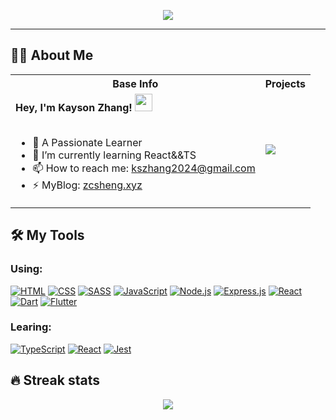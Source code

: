 <p align="center">
  <a href="https://github.com/DenverCoder1/readme-typing-svg"><img src="https://readme-typing-svg.herokuapp.com?color=%2336BCF7&size=40&center=true&vCenter=true&width=600&height=60&lines=Welcome+to+my+profile!"></a>
</p>
<hr/>

<h2>👨‍💻 About Me</h2>

<table cellpadding="30">
  <tr>
      <th>Base Info</th>
      <th>Projects</th>
  </tr>
  <tr>
      <td>
        <strong>
          Hey, I'm Kayson Zhang!
          <!-- This is provided by others -->
          <img src="https://media.giphy.com/media/hvRJCLFzcasrR4ia7z/giphy.gif" width="28">
        </strong></br></br>
        <ul>
          <li>🔭 A Passionate Learner</li>
          <li>🌱 I’m currently learning React&&TS</li>
          <li>📫 How to reach me: <a href="kszhang2024@gmail.com">kszhang2024@gmail.com</a></li>
          <li>⚡ MyBlog: <a href="www.zcsheng.xyz">zcsheng.xyz</a></li>
        </ul>
      </td>
      <td>
        <a href="https://github.com/anuraghazra/github-readme-stats">
          <img src="https://github-readme-stats.vercel.app/api/top-langs/?username=kszhang2024&layout=compact">
        </a>
      </td>
  </tr>
</table>

<h2>🛠️ My Tools</h2>

<h3>Using: </h3>
<a href="#"><img alt="HTML" src="https://img.shields.io/badge/HTML-E34F26.svg?logo=html5&logoColor=white"></a>
<a href="#"><img alt="CSS" src="https://img.shields.io/badge/CSS-1572B6.svg?logo=css3&logoColor=white"></a>
<a href="#"><img alt="SASS" src="https://img.shields.io/badge/Sass-hotpink.svg?logo=SASS&logoColor=white"></a>
<a href="#"><img alt="JavaScript" src="https://img.shields.io/badge/JavaScript-F7DF1E.svg?logo=javascript&logoColor=black"></a>
<a href="#"><img alt="Node.js" src="https://img.shields.io/badge/Node.js-43853D.svg?logo=node.js&logoColor=white"></a>
<a href="#"><img alt="Express.js" src="https://img.shields.io/badge/Express.js-404d59.svg?logo=express&logoColor=white"></a>
<a href="#"><img alt="React" src="https://img.shields.io/badge/React-20232a.svg?logo=react&logoColor=%2361DAFB"></a>
<a href="#"><img alt="Dart" src="https://img.shields.io/badge/Dart-15A6C4.svg?logo=dart&logoColor=white"></a>
<a href="#"><img alt="Flutter" src="https://img.shields.io/badge/Flutter-02569B.svg?logo=flutter&logoColor=white"></a>

<h3>Learing: </h3>
<a href="#"><img alt="TypeScript" src="https://img.shields.io/badge/TypeScript-007ACC.svg?logo=typescript&logoColor=white"></a>
<a href="#"><img alt="React" src="https://img.shields.io/badge/React-20232a.svg?logo=react&logoColor=%2361DAFB"></a>
<a href="#"><img alt="Jest" src="https://img.shields.io/badge/Jest-C21325.svg?logo=jest&logoColor=white"></a>

<h2>🔥 Streak stats</h2>
<p align="center">
<a href="https://github.com/ashutosh00710/github-readme-activity-graph">
  <img src="https://activity-graph.herokuapp.com/graph?username=kszhang2024&theme=react-dark">
</a>
</p>
